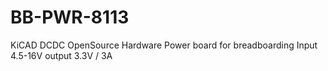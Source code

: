 # BB-PWR-8113
KiCAD DCDC OpenSource Hardware Power board for breadboarding Input 4.5-16V output 3.3V / 3A

